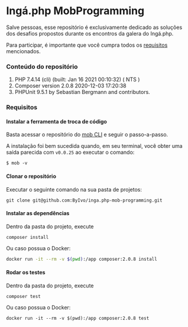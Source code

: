 # Ingá.php MobProgramming

Salve pessoas, esse repositório é exclusivamente dedicado as soluções dos desafios propostos durante os encontros da galera do Ingá.php. 

Para participar, é importante que você cumpra todos os [requisitos](#requisitos) mencionados.

### Conteúdo do repositório

1. PHP 7.4.14 (cli) (built: Jan 16 2021 00:10:32) ( NTS )
2. Composer version 2.0.8 2020-12-03 17:20:38
3. PHPUnit 9.5.1 by Sebastian Bergmann and contributors.

### Requisitos

#### Instalar a ferramenta de troca de código

Basta acessar o repositório do [mob CLI](https://github.com/remotemobprogramming/mob) e seguir o passo-a-passo.

A instalação foi bem sucedida quando, em seu terminal, você obter uma saída parecida com `v0.0.25` ao executar o comando:

```shell
$ mob -v
```

#### Clonar o repositório

Executar o seguinte comando na sua pasta de projetos:

```shell
git clone git@github.com:ByIvo/inga.php-mob-programming.git
```

#### Instalar as dependências

Dentro da pasta do projeto, execute

```shell
composer install
```

Ou caso possua o Docker:

```sh
docker run -it --rm -v $(pwd):/app composer:2.0.8 install
```

#### Rodar os testes

Dentro da pasta do projeto, execute
```shell
composer test
```

Ou caso possua o Docker:

```shell
docker run -it --rm -v $(pwd):/app composer:2.0.8 test
```
